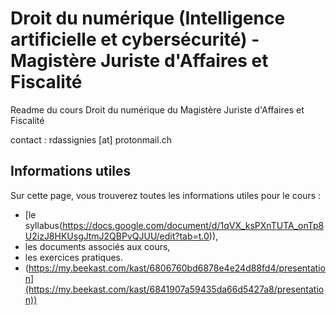 # Droit du numérique (Intelligence artificielle et cybersécurité) - Magistère Juriste d'Affaires et Fiscalité 
Readme du cours Droit du numérique du Magistère Juriste d'Affaires et Fiscalité

contact : rdassignies [at] protonmail.ch

## Informations utiles
Sur cette page, vous trouverez toutes les informations utiles pour le cours :

- [le syllabus(https://docs.google.com/document/d/1qVX_ksPXnTUTA_onTp8U2izJ8HKUsgJtmJ2QBPvQJUU/edit?tab=t.0)),
- les documents associés aux cours,
- les exercices pratiques.
- (https://my.beekast.com/kast/6806760bd6878e4e24d88fd4/presentation](https://my.beekast.com/kast/6841907a59435da66d5427a8/presentation))




